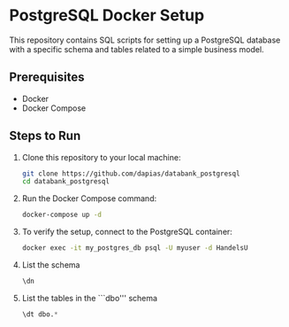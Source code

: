 # PostgreSQL Docker Setup

This repository contains SQL scripts for setting up a PostgreSQL database with a specific schema and tables related to a simple business model. 

## Prerequisites

- Docker
- Docker Compose

## Steps to Run

1. Clone this repository to your local machine:
   ```bash
   git clone https://github.com/dapias/databank_postgresql
   cd databank_postgresql

2. Run the Docker Compose command:
   ```bash
   docker-compose up -d
   
3. To verify the setup, connect to the PostgreSQL container:
   ```bash
   docker exec -it my_postgres_db psql -U myuser -d HandelsU

4. List the schema
   ```sql
   \dn

5. List the tables in the ```dbo''' schema
   ```sql
   \dt dbo.*


